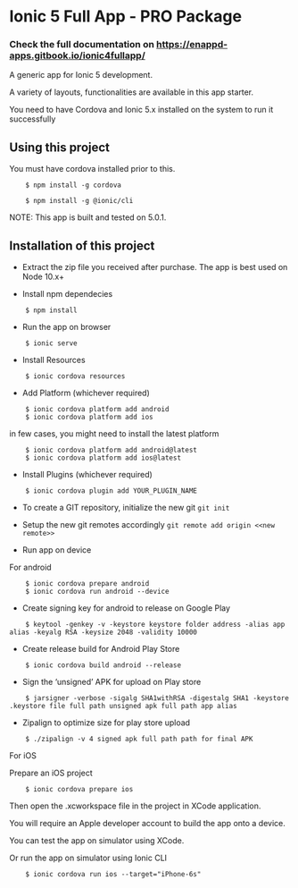 #  Ionic 5 Full App - PRO Package

### Check the full documentation on https://enappd-apps.gitbook.io/ionic4fullapp/

A generic app for Ionic 5 development.

A variety of layouts, functionalities are available in this app starter.

You need to have Cordova and Ionic 5.x installed on the 
system to run it successfully

## Using this project

You must have cordova installed prior to this.

```
    $ npm install -g cordova
```


```
    $ npm install -g @ionic/cli
```

NOTE: This app is built and tested on 5.0.1.


## Installation of this project

* Extract the zip file you received after purchase. The app is best used on Node 10.x+

* Install npm dependecies

```
    $ npm install
```
* Run the app on browser

```
    $ ionic serve
```

* Install Resources

```
    $ ionic cordova resources
```

* Add Platform (whichever required)

```
    $ ionic cordova platform add android
    $ ionic cordova platform add ios
```
in few cases, you might need to install the latest platform
```
    $ ionic cordova platform add android@latest
    $ ionic cordova platform add ios@latest
```

* Install Plugins (whichever required)

```
    $ ionic cordova plugin add YOUR_PLUGIN_NAME
```

* To create a GIT repository, initialize the new git
    ```git init```

* Setup the new git remotes accordingly
    ```git remote add origin <<new remote>>```



* Run app on device

For android

```
    $ ionic cordova prepare android
    $ ionic cordova run android --device
```

* Create signing key for android to release on Google Play

```
    $ keytool -genkey -v -keystore keystore folder address -alias app alias -keyalg RSA -keysize 2048 -validity 10000
```

* Create release build for Android Play Store

```
    $ ionic cordova build android --release
```

* Sign the ‘unsigned’ APK for upload on Play store

```
    $ jarsigner -verbose -sigalg SHA1withRSA -digestalg SHA1 -keystore .keystore file full path unsigned apk full path app alias
```


* Zipalign to optimize size for play store upload

```
    $ ./zipalign -v 4 signed apk full path path for final APK
``` 


For iOS

Prepare an iOS project
```
    $ ionic cordova prepare ios
```

Then open the .xcworkspace file in the project in XCode application. 

You will require an Apple developer account to build the app onto a device. 

You can test the app on simulator using XCode. 

Or run the app on simulator using Ionic CLI

```
    $ ionic cordova run ios --target="iPhone-6s"
```

